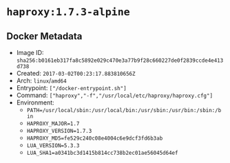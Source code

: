 # `haproxy:1.7.3-alpine`

## Docker Metadata

- Image ID: `sha256:b0161eb317fa8c5892e029c470e3a77b9f28c660227de0f2839ccde4e413d738`
- Created: `2017-03-02T00:23:17.883810656Z`
- Arch: `linux`/`amd64`
- Entrypoint: `["/docker-entrypoint.sh"]`
- Command: `["haproxy","-f","/usr/local/etc/haproxy/haproxy.cfg"]`
- Environment:
  - `PATH=/usr/local/sbin:/usr/local/bin:/usr/sbin:/usr/bin:/sbin:/bin`
  - `HAPROXY_MAJOR=1.7`
  - `HAPROXY_VERSION=1.7.3`
  - `HAPROXY_MD5=fe529c240c08e4004c6e9dcf3fd6b3ab`
  - `LUA_VERSION=5.3.3`
  - `LUA_SHA1=a0341bc3d1415b814cc738b2ec01ae56045d64ef`
